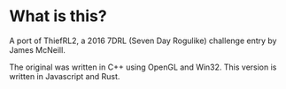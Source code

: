 # What is this?

A port of ThiefRL2, a 2016 7DRL (Seven Day Rogulike) challenge entry by James McNeill.

The original was written in C++ using OpenGL and Win32. This version is written in Javascript and Rust.
